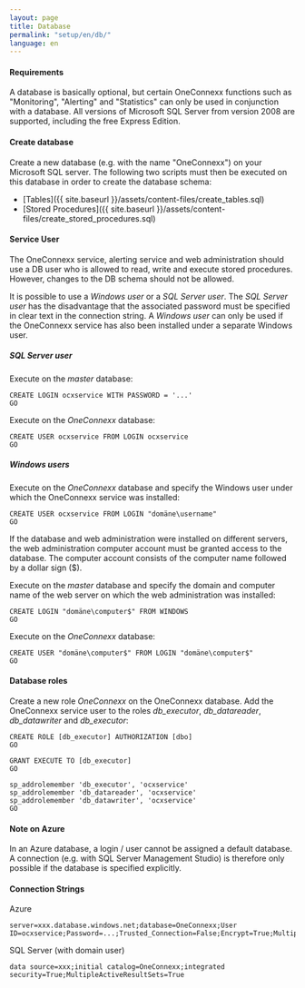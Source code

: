 ```yaml
---
layout: page
title: Database
permalink: "setup/en/db/"
language: en
---
```


#### Requirements

A database is basically optional, but certain OneConnexx functions such as "Monitoring", "Alerting" and "Statistics" can only be used in conjunction with a database. 
All versions of Microsoft SQL Server from version 2008 are supported, including the free Express Edition.

#### Create database

Create a new database (e.g. with the name "OneConnexx") on your Microsoft SQL server. The following two scripts must then be executed on this database in order to create the database schema:

* [Tables]({{ site.baseurl }}/assets/content-files/create_tables.sql)
* [Stored Procedures]({{ site.baseurl }}/assets/content-files/create_stored_procedures.sql)

#### Service User

The OneConnexx service, alerting service and web administration should use a DB user who is allowed to read, write and execute stored procedures. However, changes to the DB schema should not be allowed.

It is possible to use a *Windows user* or a *SQL Server user*. The  *SQL Server user* has the disadvantage that the associated password must be specified in clear text in the connection string. A *Windows user* can only be used if the OneConnexx service has also been installed under a separate Windows user.

##### SQL Server user

Execute on the *master* database:

```
CREATE LOGIN ocxservice WITH PASSWORD = '...'
GO
```

Execute on the *OneConnexx* database:

```
CREATE USER ocxservice FROM LOGIN ocxservice
GO
```

##### Windows users

Execute on the *OneConnexx* database and specify the Windows user under which the OneConnexx service was installed:

```
CREATE USER ocxservice FROM LOGIN "domäne\username"
GO
```

If the database and web administration were installed on different servers, the web administration computer account must be granted access to the database. The computer account consists of the computer name followed by a dollar sign ($).

Execute on the *master* database and specify the domain and computer name of the web server on which the web administration was installed:

```
CREATE LOGIN "domäne\computer$" FROM WINDOWS
GO
```

Execute on the *OneConnexx* database:

```
CREATE USER "domäne\computer$" FROM LOGIN "domäne\computer$"
GO
```

#### Database roles

Create a new role *OneConnexx* on the OneConnexx database. Add the OneConnexx service user to the roles *db_executor*, *db_datareader*, *db_datawriter* and
*db_executor*:

```
CREATE ROLE [db_executor] AUTHORIZATION [dbo]
GO

GRANT EXECUTE TO [db_executor]
GO

sp_addrolemember 'db_executor', 'ocxservice'
sp_addrolemember 'db_datareader', 'ocxservice'
sp_addrolemember 'db_datawriter', 'ocxservice'
GO
```

#### Note on Azure

In an Azure database, a login / user cannot be assigned a default database. A connection (e.g. with SQL Server Management Studio) is therefore only possible if the database is specified explicitly.


#### Connection Strings

Azure

```
server=xxx.database.windows.net;database=OneConnexx;User ID=ocxservice;Password=...;Trusted_Connection=False;Encrypt=True;MultipleActiveResultSets=True
```

SQL Server (with domain user)

```
data source=xxx;initial catalog=OneConnexx;integrated security=True;MultipleActiveResultSets=True
```

